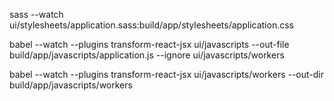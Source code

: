 sass --watch ui/stylesheets/application.sass:build/app/stylesheets/application.css

babel --watch --plugins transform-react-jsx ui/javascripts --out-file build/app/javascripts/application.js --ignore ui/javascripts/workers

babel --watch --plugins transform-react-jsx ui/javascripts/workers --out-dir build/app/javascripts/workers
